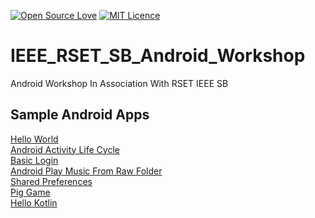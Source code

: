 [![Open Source Love](https://badges.frapsoft.com/os/v1/open-source.svg?v=103)](https://github.com/ellerbrock/open-source-badges/)
[![MIT Licence](https://badges.frapsoft.com/os/mit/mit.png?v=103)](https://opensource.org/licenses/mit-license.php)

# IEEE_RSET_SB_Android_Workshop
Android Workshop In Association With RSET IEEE SB

## Sample Android Apps  
[Hello World](https://github.com/iamjosephvarghese/HelloWorld)     
[Android Activity Life Cycle](https://github.com/iamjosephvarghese/AndroidActivityLifeCycle)   
[Basic Login](https://github.com/iamjosephvarghese/BasicLogin)  
[Android Play Music From Raw Folder](https://github.com/iamjosephvarghese/AndroidPlayMusicFromRaw)   
[Shared Preferences](https://github.com/iamjosephvarghese/SharedPreferencesSamples)    
[Pig Game](https://github.com/iamjosephvarghese/Pig_Game_Android)     
[Hello Kotlin](https://github.com/iamjosephvarghese/HelloKotlin)     




